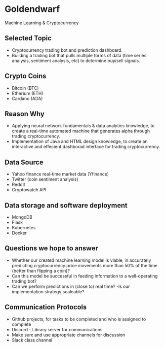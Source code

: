 # Goldendwarf
Machine Learning & Cryptocurrency

## Selected Topic 
- Cryptocurrency trading bot and prediction dashboard.
- Building a trading bot that pulls multiple forms of data (time series analysis, sentiment analysis, etc) to determine buy/sell signals. 

## Crypto Coins 
- Bitcoin (BTC)
- Etherium (ETH)
- Cardano (ADA)

## Reason Why 
- Applying neural network fundamentals & data analytics knowledge, to create a real-time automated machine that generates alpha through trading cryptocurrency.
- Implementation of Java and HTML design knowledge, to create an interactive and effecient dashborad interface for trading cryptocurrency.

## Data Source 
- Yahoo finance real-time market data (Yfinance)
- Twitter (coin sentiment analysis)
- Reddit  
- Cryptowatch API

## Data storage and software deployment
- MongoDB
- Flask
- Kubernetes
- Docker

## Questions we hope to answer 
- Whether our created machine learning model is viable, in accurately predicting cryptocurrency price movements more than 50% of the time (better than flipping a coin)?
- Can this model be successful in feeding information to a well-operating trading bot?
- Can we perform predictions in (close to) real time?
-Is our implementation strategy scaleable?

## Communication Protocols
-   Github projects, for tasks to be completed and who is assigned to complete
-   Discord - Library server for communications
-   Make sure and use appropriate channels for discussion
-   Slack class channel
